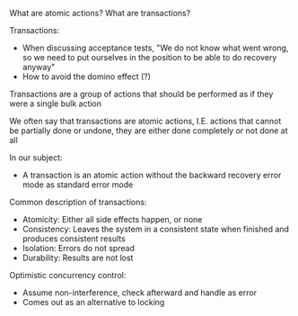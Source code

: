 What are atomic actions?
What are transactions?

Transactions:
- When discussing acceptance tests, "We do not know what went wrong, so we need to put ourselves in the position to be able to do recovery anyway"
- How to avoid the domino effect (?)

Transactions are a group of actions that should be performed as if they were a single bulk action

We often say that transactions are atomic actions, I.E. actions that cannot be partially done or undone, they are either done completely or not done at all

In our subject:
- A transaction is an atomic action without the backward recovery error mode as standard error mode

Common description of transactions:
- Atomicity: Either all side effects happen, or none
- Consistency: Leaves the system in a consistent state when finished and produces consistent results
- Isolation: Errors do not spread
- Durability: Results are not lost

Optimistic concurrency control:

- Assume non-interference, check afterward and handle as error
- Comes out as an alternative to locking